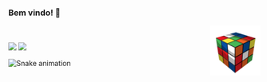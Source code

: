 ### Bem vindo! 👋

<!--![cube](/cube.gif)-->
<a href="url"><img src="cube.gif" align="right" height="100" width="100" ></a>

<br>
<br>
<div>
  <img height="120em" src="https://github-readme-stats.vercel.app/api/top-langs/?username=BarbaraBrito&layout=compact"/>
  <img height="120em" src="https://github-readme-stats.vercel.app/api?username=BarbaraBrito&show_icons=true&theme=tokyonight
"/>

![Snake animation](https://github.com/davimateus1/davimateus1/blob/output/github-contribution-grid-snake.svg)
</div>
